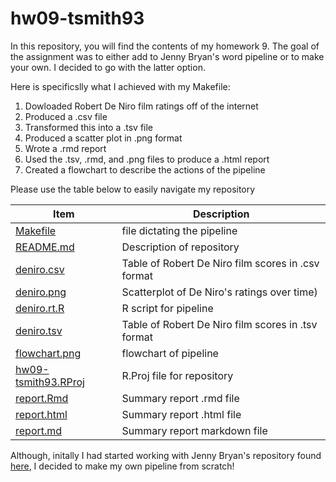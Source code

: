# hw09-tsmith93
In this repository, you will find the contents of my homework 9. The goal of the assignment was to either add to Jenny Bryan's word pipeline or to make your own. I decided to go with the latter option. 

Here is specificslly what I achieved with my Makefile:

1. Dowloaded Robert De Niro film ratings off of the internet
2. Produced a .csv file
3. Transformed this into a .tsv file
4. Produced a scatter plot in .png format
5. Wrote a .rmd report 
6. Used the .tsv, .rmd, and .png files to produce a .html report
7. Created a flowchart to describe the actions of the pipeline

Please use the table below to easily navigate my repository

Item | Description
-----|-----
[Makefile](Makefile) | file dictating the pipeline
[README.md](https://github.com/STAT545-UBC-students/hw09-tsmith93/blob/master/README.md) | Description of repository
[deniro.csv](https://github.com/STAT545-UBC-students/hw09-tsmith93/blob/master/deniro.csv) | Table of Robert De Niro film scores in .csv format
[deniro.png](https://github.com/STAT545-UBC-students/hw09-tsmith93/blob/master/deniro.png) | Scatterplot of De Niro's ratings over time)
[deniro.rt.R](https://github.com/STAT545-UBC-students/hw09-tsmith93/blob/master/deniro.rt.R) | R script for pipeline
[deniro.tsv](https://github.com/STAT545-UBC-students/hw09-tsmith93/blob/master/deniro.tsv) | Table of Robert De Niro film scores in .tsv format
[flowchart.png](https://github.com/STAT545-UBC-students/hw09-tsmith93/blob/master/flowchart.png) | flowchart of pipeline
[hw09-tsmith93.RProj](https://github.com/STAT545-UBC-students/hw09-tsmith93/blob/master/hw09-tsmith93.Rproj) | R.Proj file for repository
[report.Rmd](https://github.com/STAT545-UBC-students/hw09-tsmith93/blob/master/report.Rmd) | Summary report .rmd file
[report.html](https://github.com/STAT545-UBC-students/hw09-tsmith93/blob/master/report.html) | Summary report .html file
[report.md](https://github.com/STAT545-UBC-students/hw09-tsmith93/blob/master/report.md) | Summary report markdown file 
Although, initally I had started working with Jenny Bryan's repository found [here](https://github.com/STAT545-UBC/make-activity), I decided to make my own pipeline from scratch!
